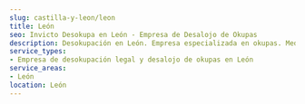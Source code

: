```yaml
---
slug: castilla-y-leon/leon
title: León
seo: Invicto Desokupa en León - Empresa de Desalojo de Okupas
description: Desokupación en León. Empresa especializada en okupas. Mediación legal y desalojo express. Presupuesto gratuito.
service_types:
- Empresa de desokupación legal y desalojo de okupas en León
service_areas:
- León
location: León
---
```

